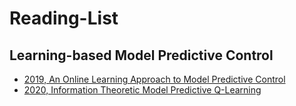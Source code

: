 # Reading-List

## Learning-based Model Predictive Control
* [2019, An Online Learning Approach to Model Predictive Control](https://arxiv.org/pdf/1902.08967.pdf)
* [2020, Information Theoretic Model Predictive Q-Learning](https://arxiv.org/pdf/2001.02153.pdf)

